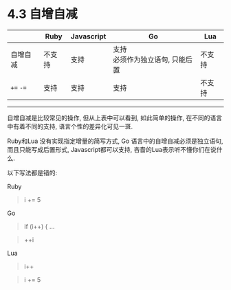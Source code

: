 # 4.3 自增自减

|           | Ruby   | Javascript | Go                                 | Lua    |
|-----------|--------|------------|------------------------------------|--------|
| 自增自减  | 不支持 | 支持       | 支持<br>必须作为独立语句, 只能后置 | 不支持 |
| `+=` `-=` | 支持   | 支持       | 支持                               | 不支持 |

---

自增自减是比较常见的操作, 但从上表中可以看到, 如此简单的操作, 在不同的语言中有着不同的支持, 语言个性的差异化可见一斑.

Ruby和Lua 没有实现指定增量的简写方式, Go 语言中的自增自减必须是独立语句, 而且只能写成后置形式, Javascript都可以支持, 吝啬的Lua表示听不懂你们在说什么.

以下写法都是错的:

Ruby
> i += 5

Go
> if (i++) { ...

> ++i

Lua
> i++

> i += 5

